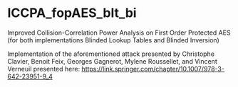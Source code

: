 # ICCPA_fopAES_blt_bi
Improved Collision-Correlation Power Analysis on First Order Protected AES (for both implementations Blinded Lookup Tables and Blinded Inversion)

Implementation of the aforementioned attack presented by Christophe Clavier, Benoit Feix, Georges Gagnerot, Mylene Roussellet, and Vincent Verneuil presented here: https://link.springer.com/chapter/10.1007/978-3-642-23951-9_4
